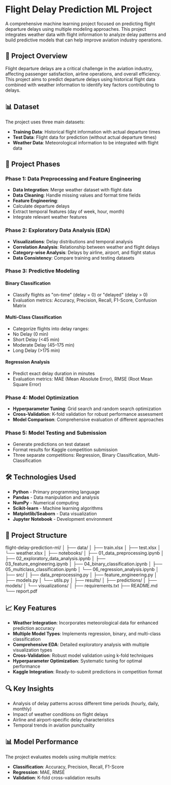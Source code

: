 # Flight Delay Prediction ML Project

A comprehensive machine learning project focused on predicting flight departure delays using multiple modeling approaches. This project integrates weather data with flight information to analyze delay patterns and build predictive models that can help improve aviation industry operations.

## 🎯 Project Overview

Flight departure delays are a critical challenge in the aviation industry, affecting passenger satisfaction, airline operations, and overall efficiency. This project aims to predict departure delays using historical flight data combined with weather information to identify key factors contributing to delays.

## 📊 Dataset

The project uses three main datasets:
- **Training Data**: Historical flight information with actual departure times
- **Test Data**: Flight data for prediction (without actual departure times)
- **Weather Data**: Meteorological information to be integrated with flight data

## 🚀 Project Phases

### Phase 1: Data Preprocessing and Feature Engineering
- **Data Integration**: Merge weather dataset with flight data
- **Data Cleaning**: Handle missing values and format time fields
- **Feature Engineering**: 
 - Calculate departure delays
 - Extract temporal features (day of week, hour, month)
 - Integrate relevant weather features

### Phase 2: Exploratory Data Analysis (EDA)
- **Visualizations**: Delay distributions and temporal analysis
- **Correlation Analysis**: Relationship between weather and flight delays
- **Category-wise Analysis**: Delays by airline, airport, and flight status
- **Data Consistency**: Compare training and testing datasets

### Phase 3: Predictive Modeling

#### Binary Classification
- Classify flights as "on-time" (delay = 0) or "delayed" (delay > 0)
- Evaluation metrics: Accuracy, Precision, Recall, F1-Score, Confusion Matrix

#### Multi-Class Classification
- Categorize flights into delay ranges:
 - No Delay (0 min)
 - Short Delay (<45 min)
 - Moderate Delay (45–175 min)
 - Long Delay (>175 min)

#### Regression Analysis
- Predict exact delay duration in minutes
- Evaluation metrics: MAE (Mean Absolute Error), RMSE (Root Mean Square Error)

### Phase 4: Model Optimization
- **Hyperparameter Tuning**: Grid search and random search optimization
- **Cross-Validation**: K-fold validation for robust performance assessment
- **Model Comparison**: Comprehensive evaluation of different approaches

### Phase 5: Model Testing and Submission
- Generate predictions on test dataset
- Format results for Kaggle competition submission
- Three separate competitions: Regression, Binary Classification, Multi-Classification

## 🛠️ Technologies Used

- **Python** - Primary programming language
- **Pandas** - Data manipulation and analysis
- **NumPy** - Numerical computing
- **Scikit-learn** - Machine learning algorithms
- **Matplotlib/Seaborn** - Data visualization
- **Jupyter Notebook** - Development environment

## 📁 Project Structure
flight-delay-prediction-ml/
│
├── data/
│   ├── train.xlsx
│   ├── test.xlsx
│   └── weather.xlsx
│
├── notebooks/
│   ├── 01_data_preprocessing.ipynb
│   ├── 02_exploratory_data_analysis.ipynb
│   ├── 03_feature_engineering.ipynb
│   ├── 04_binary_classification.ipynb
│   ├── 05_multiclass_classification.ipynb
│   └── 06_regression_analysis.ipynb
│
├── src/
│   ├── data_preprocessing.py
│   ├── feature_engineering.py
│   ├── models.py
│   └── utils.py
│
├── results/
│   ├── predictions/
│   ├── models/
│   └── visualizations/
│
├── requirements.txt
├── README.md
└── report.pdf

## 📈 Key Features

- **Weather Integration**: Incorporates meteorological data for enhanced prediction accuracy
- **Multiple Model Types**: Implements regression, binary, and multi-class classification
- **Comprehensive EDA**: Detailed exploratory analysis with multiple visualization types
- **Cross-Validation**: Robust model validation using k-fold techniques
- **Hyperparameter Optimization**: Systematic tuning for optimal performance
- **Kaggle Integration**: Ready-to-submit predictions in competition format

## 🔍 Key Insights

- Analysis of delay patterns across different time periods (hourly, daily, monthly)
- Impact of weather conditions on flight delays
- Airline and airport-specific delay characteristics
- Temporal trends in aviation punctuality

## 📊 Model Performance

The project evaluates models using multiple metrics:
- **Classification**: Accuracy, Precision, Recall, F1-Score
- **Regression**: MAE, RMSE
- **Validation**: K-fold cross-validation results

